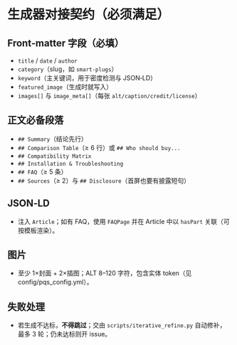 # 生成器对接契约（必须满足）

## Front‑matter 字段（必填）
- `title` / `date` / `author`
- `category`（slug，如 `smart-plugs`）
- `keyword`（主关键词，用于密度检测与 JSON‑LD）
- `featured_image`（生成时就写入）
- `images[]` 与 `image_meta[]`（每张 `alt/caption/credit/license`）

## 正文必备段落
- `## Summary`（结论先行）
- `## Comparison Table`（≥ 6 行）或 `## Who should buy...`
- `## Compatibility Matrix`
- `## Installation & Troubleshooting`
- `## FAQ`（≥ 5 条）
- `## Sources`（≥ 2）与 `## Disclosure`（首屏也要有披露短句）

## JSON‑LD
- 注入 `Article`；如有 FAQ，使用 `FAQPage` 并在 Article 中以 `hasPart` 关联（可按模板渲染）。

## 图片
- 至少 1×封面 + 2×插图；ALT 8–120 字符，包含实体 token（见 config/pqs_config.yml）。

## 失败处理
- 若生成不达标，**不得跳过**；交由 `scripts/iterative_refine.py` 自动修补，最多 3 轮；仍未达标则开 issue。

